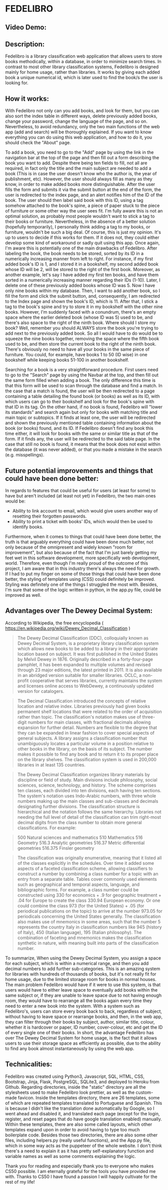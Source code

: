 # FEDELIBRO
## Video Demo:  <URL HERE>

## Description:

Fedelibro is a library classification web application that allows users to store books methodically, within a database, in order to minimize search times. 
In contrast to most other library classification systems, Fedelibro is designed mainly for home usage, rather than libraries.
It works by giving each added book a unique numerical id, which is later used to find the book/s the user is looking for.




## How it works:
With Fedelibro not only can you add books, and look for them, but you can also sort the index table in different ways, delete previously added books, change your password, change the language of the page, and so on. Nevertheless, to avoid redundancy, only the two main functions of the web app (add and search) will be thoroughly explained. 
If you want to know everything you can do using this web application, and how to do it, you should check the "About" page.

To add a book, you need to go to the "Add" page by using the link in the navigation bar at the top of the page and then fill out a form describing the book you want to add.
Despite there being ten fields to fill, not all are required, in fact only the title and the main subject are needed to add a book (This is in case the user doesn't know who the author is, the year of publishment, etc). However, the user should always fill as many as they know, in order to make added books more distinguishable.
After the user fills the form and submits it via the submit button at the end of the form, the user is redirected to the index page, and an alert notifies him of the ID of the book. The user should then label said book with this ID, using a tag somehow attached to the book's spine, a piece of paper stuck to the piece of furniture or some other way the user sees fit. 
I'm fully aware this is not an optimal solution, as probably most people wouldn't want to stick a tag to their books or furniture. Nevertheless, in the absence of a better solution (hopefully temporarily), I personally think adding a tag to my books, or furniture, wouldn't be such a big deal. Of course, this is just my opinion. It's up to users to decide if this works for them. If it does not, they could either develop some kind of workaround or sadly quit using this app. 
Once again, I'm aware this is potentially one of the main drawbacks of Fedelibro. 
After labeling the book, the book needs to be stored, sorted by its ID in a numerically increasing manner from left to right. For instance, if my first added book's ID is 1, and I stored it in a bookshelf, my second added book whose ID will be 2, will be stored to the right of the first book.
Moreover, as another example, let's say I have added my first ten books, and have them sorted in a numerically increasing manner regarding their IDs (1-10). Later, I delete one of these previously added books whose ID was 5. Now I have only nine books within my database. Then, I want to add another book, so I fill the form and click the submit button, and, consequently, I am redirected to the Index page and shown the book's ID, which is 11. After that, I stick a tag to the book's spine and try to store it in my bookshelf with the other nine books. However, I'm suddenly faced with a conundrum, there's an empty space where the earlier deleted book (whose ID was 5) used to be, and there's also space to the right of the ninth book. Where should I store my book? Well, remember you should ALWAYS store the book you're trying to add next to the previously added book. So all I would have to do would be to squeeze the nine books together, removing the space where the fifth book used to be, and then store the current book to the right of the ninth book.
There's obviously no need to have all your books in the same piece of furniture. You could, for example, have books 1 to 50 (ID wise) in one bookshelf while keeping books 51-100 in another bookshelf.

Searching for a book is a very straightforward procedure. First users need to go to the "Search" page by using the Navbar at the top, and then fill out the same form filled when adding a book. The only difference this time is that this form will be used to scan through the database and find a match. In the case that a match is found, the user will be then redirected to a page containing a table detailing the found book (or books) as well as its ID, with which users can go to their bookshelf and look for the book's spine with that ID in its tag. On the other hand, if no book is found, Fedelibro will "lower its standards" and search again but only for books with matching title and main topic or subtopics. If it finds at least one, the user will be redirected and shown the previously mentioned table containing information about the book (or books) found, and its ID.
If Fedelibro doesn't find any book this time either, it will look for books with the same or similar title as that of the form. If it finds any, the user will be redirected to the said table page. In the case that still no book is found, it means that the book does not exist within the database (it was never added), or that you made a mistake in the search (e.g. misspellings).




## Future potential improvements and things that could have been done better:

In regards to features that could be useful for users (at least for some) to have but aren't included (at least not yet) in Fedelibro, the two main ones would be:
- Ability to link account to email, which would give users another way of resetting their forgotten passwords.
- Ability to print a ticket with books' IDs, which would then be used to identify books.

Furthermore, when it comes to things that could have been done better, the truth is that arguably everything could have been done much better, not only because of the omnipresent and widely known "room for improvement", but also because of the fact that I'm just barely getting my feet wet in this software development, more specifically web development, world.
Therefore, even though I'm really proud of the outcome of this project, I am aware that in this industry there's always the need for growth.
If I had to put my finger on some of those things that could have been done better, the styling of templates using (CSS) could definitely be improved. Styling was definitely one of the things I struggled the most with. Besides, I'm sure that some of the logic written in python, in the app.py file, could be improved as well. 
 



## Advantages over The Dewey Decimal System:

According to Wikipedia, the free encyclopedia ( https://en.wikipedia.org/wiki/Dewey_Decimal_Classification )
>The Dewey Decimal Classification (DDC), colloquially known as Dewey Decimal System, is a proprietary library classification system which allows new books to be added to a library in their appropriate location based on subject. It was first published in the United States by Melvil Dewey in 1876. Originally described in a forty-four-page pamphlet, it has been expanded to multiple volumes and revised through 23 major editions, the latest printed in 2011. It is also available in an abridged version suitable for smaller libraries. OCLC, a non-profit cooperative that serves libraries, currently maintains the system and licenses online access to WebDewey, a continuously updated version for catalogers.

>The Decimal Classification introduced the concepts of relative location and relative index. Libraries previously had given books permanent shelf locations that were related to the order of acquisition rather than topic. The classification's notation makes use of three-digit numbers for main classes, with fractional decimals allowing expansion for further detail. Numbers are flexible to the degree that they can be expanded in linear fashion to cover special aspects of general subjects. A library assigns a classification number that unambiguously locates a particular volume in a position relative to other books in the library, on the basis of its subject. The number makes it possible to find any book and to return it to its proper place on the library shelves. The classification system is used in 200,000 libraries in at least 135 countries.

>The Dewey Decimal Classification organizes library materials by discipline or field of study. Main divisions include philosophy, social sciences, science, technology, and history. The scheme comprises ten classes, each divided into ten divisions, each having ten sections. The system's notation uses Indo-Arabic numbers, with three whole numbers making up the main classes and sub-classes and decimals designating further divisions. The classification structure is hierarchical and the notation follows the same hierarchy. Libraries not needing the full level of detail of the classification can trim right-most decimal digits from the class number to obtain more general classifications. For example:

>500 Natural sciences and mathematics
    510 Mathematics
        516 Geometry
            516.3 Analytic geometries
                516.37 Metric differential geometries
                    516.375 Finsler geometry

>The classification was originally enumerative, meaning that it listed all of the classes explicitly in the schedules. Over time it added some aspects of a faceted classification scheme, allowing classifiers to construct a number by combining a class number for a topic with an entry from a separate table. Tables cover commonly used elements such as geographical and temporal aspects, language, and bibliographic forms. For example, a class number could be constructed using 330 for economics + .9 for geographic treatment + .04 for Europe to create the class 330.94 European economy. Or one could combine the class 973 (for the United States) + .05 (for periodical publications on the topic) to arrive at the number 973.05 for periodicals concerning the United States generally. The classification also makes use of mnemonics in some areas, such that the number 5 represents the country Italy in classification numbers like 945 (history of Italy), 450 (Italian language), 195 (Italian philosophy). The combination of faceting and mnemonics makes the classification synthetic in nature, with meaning built into parts of the classification number.


To summarize, When using the Dewey Decimal System, you assign a space for each subject, which is within a numerical range, and then you add decimal numbers to add further sub-categories.
This is an amazing system for libraries with hundreds of thousands of books, but it's not really fit for home usage, due to the limited storage room for books in normal houses.
The main problem Fedelibro would have if it were to use this system, is that users would have to either leave space to eventually add books within the same subject or, if they are unable to leave space due to not having enough room, they would have to rearrange all the books again every time they need to enter a new book into the system. 
With a system such as Fedelibro's, users can store every book back to back, regardless of subject, without having to leave space or rearrange books, and then, in the web app, they can filter through their books by subject, author, similar title, colour, whether it is hardcover or paper, ID number, cover-colour, etc and get the ID of every single one of their books. In short, the advantage Fedelibro has over The Dewey Decimal System for home usage, is the fact that it allows users to use their storage space as efficiently as possible, due to the ability to find any book almost instantaneously by using the web app.




## Technicalities:

Fedelibro was created using Python3, Javascript, SQL, HTML, CSS, Bootstrap, Jinja, Flask, PostgreSQL, SQLite3, and deployed to Heroku from Github.
Regarding directories, inside the "static" directory are all the stylesheets used to make Fedelibro look prettier, as well as the custom-made favicon.
Inside the templates directory, there are 26 templates, some of which are repeated templates translated to Portuguese and Spanish. This is because I didn't like the translation done automatically by Google, so I went ahead and disabled it, and translated each page (except for the login, register, and reset pages that do have google translation enabled) manually.
Within these templates, there are also some called layouts, which other templates expand upon in order to avoid having to type too much boilerplate code.
Besides those two directories, there are also some other files, including helpers.py (really useful functions), and the App.py file, which in some way acts as the puppeteer of the whole website. I don't think there's a need to explain it as it has pretty self-explanatory function and variable names as well as some comments explaining the logic.


Thank you for reading and especially thank you to everyone who makes CS50 possible. I am eternally grateful for the tools you have provided me with. 
Thanks to CS50 I have found a passion I will happily cultivate for the rest of my life!


